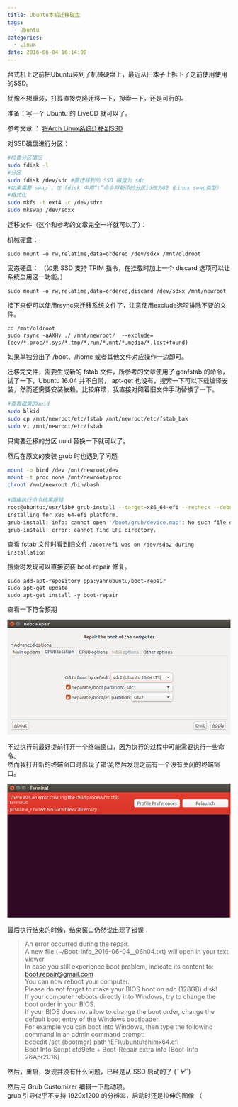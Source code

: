 ```yaml
---
title: Ubuntu本机迁移磁盘
tags:
  - Ubuntu
categories:
  - Linux
date: 2016-06-04 16:14:00
---
```


台式机上之前把Ubuntu装到了机械硬盘上，最近从旧本子上拆下了之前使用使用的SSD。

犹豫不想重装，打算直接克隆迁移一下，搜索一下，还是可行的。

准备：写一个 Ubuntu 的 LiveCD 就可以了。

参考文章 ： [将Arch Linux系统迁移到SSD](http://www.longxk.com/posts/2014/03/10/migrate-arch-install-to-ssd/)
<!--more-->
对SSD磁盘进行分区：
```bash
#检查分区情况  
sudo fdisk -l  
#分区
sudo fdisk /dev/sdc #要迁移到的 SSD 磁盘为 sdc
#如果需要 swap ，在 fdisk 中用“t”命令将新添的分区id改为82（Linux swap类型）
#格式化
sudo mkfs -t ext4 -c /dev/sdxx
sudo mkswap /dev/sdxx
```

迁移文件（这个和参考的文章完全一样就可以了）：

机械硬盘：

    sudo mount -o rw,relatime,data=ordered /dev/sdxx /mnt/oldroot

固态硬盘： （如果 SSD 支持 TRIM 指令，在挂载时加上一个 discard 选项可以让系统启用这一功能。）

    sudo mount -o rw,relatime,data=ordered,discard /dev/sdxx /mnt/newroot

接下来便可以使用rsync来迁移系统文件了，注意使用exclude选项排除不要的文件。
```
cd /mnt/oldroot  
sudo rsync -aAXHv ./ /mnt/newroot/  --exclude={dev/*,proc/*,sys/*,tmp/*,run/*,mnt/*,media/*,lost+found}  
```
如果单独分出了 /boot、/home 或者其他文件对应操作一边即可。

迁移完文件，需要生成新的 fstab 文件，所参考的文章使用了 genfstab 的命令，试了一下，Ubuntu 16.04 并不自带， apt-get 也没有，搜索一下可以下载编译安装，然而还需要安装依赖，比较麻烦，我直接对照着旧文件手动替换了一下。
```bash
#查看磁盘的uuid  
sudo blkid
sudo cp /mnt/newroot/etc/fstab /mnt/newroot/etc/fstab_bak
sudo vi /mnt/newroot/etc/fstab
```
只需要迁移的分区 uuid 替换一下就可以了。

然后在原文的安装 grub 时也遇到了问题
```bash
mount -o bind /dev /mnt/newroot/dev
mount -t proc none /mnt/newroot/proc
chroot /mnt/newroot /bin/bash

#直接执行命令结果报错  
root@ubuntu:/usr/lib# grub-install --target=x86_64-efi --recheck --debug /dev/sdc
Installing for x86_64-efi platform.
grub-install: info: cannot open '/boot/grub/device.map': No such file or directory.
grub-install: error: cannot find EFI directory.
```
查看 fstab 文件时看到旧文件 `/boot/efi was on /dev/sda2 during installation`

搜索时发现可以直接安装 boot-repair 修复。  
```
sudo add-apt-repository ppa:yannubuntu/boot-repair
sudo apt-get update
sudo apt-get install -y boot-repair
```

查看一下符合预期

![预览](/images/post/p03-preview.png)

不过执行前最好提前打开一个终端窗口，因为执行的过程中可能需要执行一些命令。  
然而我打开新的终端窗口时出现了错误,然后发现之前有一个没有关闭的终端窗口。

![错误](/images/post/p03-error.png)

最后执行结束的时候，结束窗口仍然说出现了错误：

> An error occurred during the repair.  
> A new file (~/Boot-Info_2016-06-04__06h04.txt) will open in your text viewer.  
> In case you still experience boot problem, indicate its content to:  
> boot.repair@gmail.com  
> You can now reboot your computer.  
> Please do not forget to make your BIOS boot on sdc (128GB) disk!  
> If your computer reboots directly into Windows, try to change the boot order in your BIOS.  
> If your BIOS does not allow to change the boot order, change the default boot entry of the Windows bootloader.  
> For example you can boot into Windows, then type the following command in an admin command prompt:  
> bcdedit /set {bootmgr} path \EFI\ubuntu\shimx64.efi  
> Boot Info Script cfd9efe + Boot-Repair extra info      [Boot-Info 26Apr2016]

然后，重启，发现并没有什么问题，已经是从 SSD 启动的了 (_ﾟ∀ﾟ_)

然后用 Grub Customizer 编辑一下启动项。  
grub 引导似乎不支持 1920x1200 的分辨率，启动时还是拉伸的图像 （
